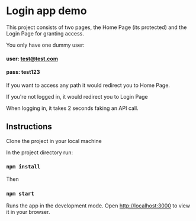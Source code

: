 # Login app demo

This project consists of two pages, the Home Page (its protected) and the Login Page for granting access.

You only have one dummy user:

#### user: test@test.com

#### pass: test123

If you want to access any path it would redirect you to Home Page.

If you're not logged in, it would redirect you to Login Page

When logging in, it takes 2 seconds faking an API call.

## Instructions

Clone the project in your local machine

In the project directory run:

### `npm install`

Then

### `npm start`

Runs the app in the development mode.
Open [http://localhost:3000](http://localhost:3000) to view it in your browser.
